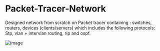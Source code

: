 # Packet-Tracer-Network
Designed network from scratch on Packet tracer containing : switches, routers, devices (clients/servers) 
which includes the following protocols: Stp, vlan + intervlan routing, rip and ospf. 




![image](https://github.com/marwa-fh/Packet-Tracer-Network/assets/146350189/fb0aa650-9b00-405d-ac25-fa0a593187f5)




